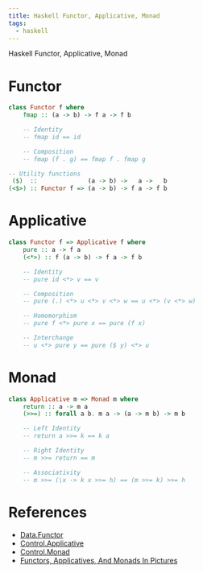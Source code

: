 ```yaml
---
title: Haskell Functor, Applicative, Monad
tags:
  - haskell
---
```


Haskell Functor, Applicative, Monad

# Functor
```haskell
class Functor f where
    fmap :: (a -> b) -> f a -> f b

    -- Identity
    -- fmap id == id

    -- Composition
    -- fmap (f . g) == fmap f . fmap g

-- Utility functions
 ($)  ::              (a -> b) ->   a ->   b
(<$>) :: Functor f => (a -> b) -> f a -> f b
```

# Applicative
```haskell
class Functor f => Applicative f where
    pure :: a -> f a
    (<*>) :: f (a -> b) -> f a -> f b

    -- Identity
    -- pure id <*> v == v

    -- Composition
    -- pure (.) <*> u <*> v <*> w == u <*> (v <*> w)

    -- Homomorphism
    -- pure f <*> pure x == pure (f x)

    -- Interchange
    -- u <*> pure y == pure ($ y) <*> u
```

# Monad
```haskell
class Applicative m => Monad m where
    return :: a -> m a
    (>>=) :: forall a b. m a -> (a -> m b) -> m b

    -- Left Identity
    -- return a >>= k == k a

    -- Right Identity
    -- m >>= return == m

    -- Associativity
    -- m >>= (\x -> k x >>= h) == (m >>= k) >>= h
```






# References
- [Data.Functor](https://hackage.haskell.org/package/base-4.14.1.0/docs/Data-Functor.html)
- [Control.Applicative](https://hackage.haskell.org/package/base-4.14.1.0/docs/Control-Applicative.html)
- [Control.Monad](https://hackage.haskell.org/package/base-4.14.1.0/docs/Control-Monad.html)
- [Functors, Applicatives, And Monads In Pictures](https://adit.io/posts/2013-04-17-functors,_applicatives,_and_monads_in_pictures.html)

